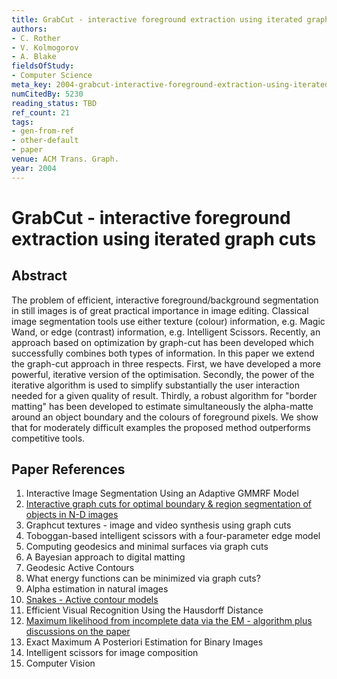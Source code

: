 ```yaml
---
title: GrabCut - interactive foreground extraction using iterated graph cuts
authors:
- C. Rother
- V. Kolmogorov
- A. Blake
fieldsOfStudy:
- Computer Science
meta_key: 2004-grabcut-interactive-foreground-extraction-using-iterated-graph-cuts
numCitedBy: 5230
reading_status: TBD
ref_count: 21
tags:
- gen-from-ref
- other-default
- paper
venue: ACM Trans. Graph.
year: 2004
---
```


# GrabCut - interactive foreground extraction using iterated graph cuts

## Abstract

The problem of efficient, interactive foreground/background segmentation in still images is of great practical importance in image editing. Classical image segmentation tools use either texture (colour) information, e.g. Magic Wand, or edge (contrast) information, e.g. Intelligent Scissors. Recently, an approach based on optimization by graph-cut has been developed which successfully combines both types of information. In this paper we extend the graph-cut approach in three respects. First, we have developed a more powerful, iterative version of the optimisation. Secondly, the power of the iterative algorithm is used to simplify substantially the user interaction needed for a given quality of result. Thirdly, a robust algorithm for "border matting" has been developed to estimate simultaneously the alpha-matte around an object boundary and the colours of foreground pixels. We show that for moderately difficult examples the proposed method outperforms competitive tools.

## Paper References

1. Interactive Image Segmentation Using an Adaptive GMMRF Model
2. [Interactive graph cuts for optimal boundary & region segmentation of objects in N-D images](2001-interactive-graph-cuts-for-optimal-boundary-region-segmentation-of-objects-in-n-d-images)
3. Graphcut textures - image and video synthesis using graph cuts
4. Toboggan-based intelligent scissors with a four-parameter edge model
5. Computing geodesics and minimal surfaces via graph cuts
6. A Bayesian approach to digital matting
7. Geodesic Active Contours
8. What energy functions can be minimized via graph cuts?
9. Alpha estimation in natural images
10. [Snakes - Active contour models](2004-snakes-active-contour-models)
11. Efficient Visual Recognition Using the Hausdorff Distance
12. [Maximum likelihood from incomplete data via the EM - algorithm plus discussions on the paper](1977-maximum-likelihood-from-incomplete-data-via-the-em-algorithm-plus-discussions-on-the-paper)
13. Exact Maximum A Posteriori Estimation for Binary Images
14. Intelligent scissors for image composition
15. Computer Vision
